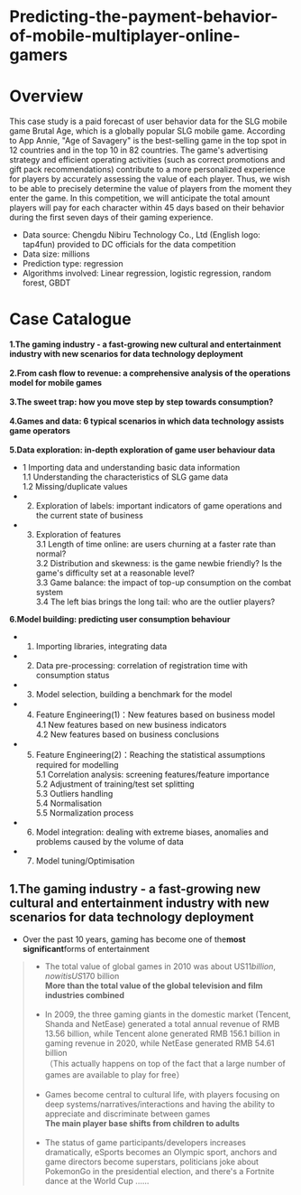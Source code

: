 # Predicting-the-payment-behavior-of-mobile-multiplayer-online-gamers
# Overview
This case study is a paid forecast of user behavior data for the SLG mobile game Brutal Age, which is a globally popular SLG mobile game. According to App Annie, "Age of Savagery" is the best-selling game in the top spot in 12 countries and in the top 10 in 82 countries. The game's advertising strategy and efficient operating activities (such as correct promotions and gift pack recommendations) contribute to a more personalized experience for players by accurately assessing the value of each player. Thus, we wish to be able to precisely determine the value of players from the moment they enter the game. In this competition, we will anticipate the total amount players will pay for each character within 45 days based on their behavior during the first seven days of their gaming experience.

* Data source: Chengdu Nibiru Technology Co., Ltd (English logo: tap4fun) provided to DC officials for the data competition
* Data size: millions
* Prediction type: regression
* Algorithms involved: Linear regression, logistic regression, random forest, GBDT

# Case Catalogue
**1.The gaming industry - a fast-growing new cultural and entertainment industry with new scenarios for data technology deployment**<br><br>
**2.From cash flow to revenue: a comprehensive analysis of the operations model for mobile games**<br><br>
**3.The sweet trap: how you move step by step towards consumption?**<br><br>
**4.Games and data: 6 typical scenarios in which data technology assists game operators**<br><br>
**5.Data exploration: in-depth exploration of game user behaviour data**<br>
- 1 Importing data and understanding basic data information<br>
    1.1 Understanding the characteristics of SLG game data<br>
    1.2 Missing/duplicate values<br>
- 2. Exploration of labels: important indicators of game operations and the current state of business<br>
- 3. Exploration of features<br>
    3.1 Length of time online: are users churning at a faster rate than normal?<br>
    3.2 Distribution and skewness: is the game newbie friendly? Is the game's difficulty set at a reasonable level?<br>
    3.3 Game balance: the impact of top-up consumption on the combat system<br>
    3.4 The left bias brings the long tail: who are the outlier players?<br>

**6.Model building: predicting user consumption behaviour**<br>
- 1. Importing libraries, integrating data<br>
- 2. Data pre-processing: correlation of registration time with consumption status<br>
- 3. Model selection, building a benchmark for the model<br>
- 4. Feature Engineering(1)：New features based on business model<br>
    4.1 New features based on new business indicators<br>
    4.2 New features based on business conclusions<br>
- 5. Feature Engineering(2)：Reaching the statistical assumptions required for modelling<br>
    5.1 Correlation analysis: screening features/feature importance<br>
    5.2 Adjustment of training/test set splitting<br>
    5.3 Outliers handling<br>
    5.4 Normalisation<br>
    5.5 Normalization process<br>
- 6. Model integration: dealing with extreme biases, anomalies and problems caused by the volume of data<br>
- 7. Model tuning/Optimisation<br> 

## 1.The gaming industry - a fast-growing new cultural and entertainment industry with new scenarios for data technology deployment

- Over the past 10 years, gaming has become one of the**most significant**forms of entertainment
> - The total value of global games in 2010 was about US$11 billion, now it is US$170 billion<br>**More than the total value of the global television and film industries combined**<br><br>
> - In 2009, the three gaming giants in the domestic market (Tencent, Shanda and NetEase) generated a total annual revenue of RMB 13.56 billion, while Tencent alone generated RMB 156.1 billion in gaming revenue in 2020, while NetEase generated RMB 54.61 billion<br>（This actually happens on top of the fact that a large number of games are available to play for free）<br><br>
> - Games become central to cultural life, with players focusing on deep systems/narratives/interactions and having the ability to appreciate and discriminate between games<br>**The main player base shifts from children to adults**<br><br>
> - The status of game participants/developers increases dramatically, eSports becomes an Olympic sport, anchors and game directors become superstars, politicians joke about PokemonGo in the presidential election, and there's a Fortnite dance at the World Cup ......

